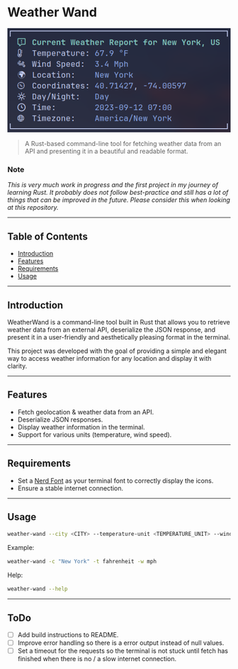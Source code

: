 # Weather Wand

![Project Image](docs/images/demo.png)

> A Rust-based command-line tool for fetching weather data from an API and
> presenting it in a beautiful and readable format.

### Note
_This is very much work in progress and the first project in my journey of learning Rust. It probably does not follow best-practice and still has a lot of things that can be improved in the future. Please consider this when looking at this repository._

---

## Table of Contents

- [Introduction](#introduction)
- [Features](#features)
- [Requirements](#requirements)
- [Usage](#usage)

---

## Introduction

WeatherWand is a command-line tool built in Rust that allows
you to retrieve weather data from an external API, deserialize the JSON
response, and present it in a user-friendly and aesthetically pleasing format in
the terminal.

This project was developed with the goal of providing a simple and elegant way
to access weather information for any location and display it with clarity.

---

## Features

- Fetch geolocation & weather data from an API.
- Deserialize JSON responses.
- Display weather information in the terminal.
- Support for various units (temperature, wind speed).

---

## Requirements

- Set a [Nerd Font](https://github.com/ryanoasis/nerd-fonts) as your terminal
  font to correctly display the icons.
- Ensure a stable internet connection.

---

## Usage

```bash
weather-wand --city <CITY> --temperature-unit <TEMPERATURE_UNIT> --windspeed-unit <WINDSPEED_UNIT>
```

Example:

```bash
weather-wand -c "New York" -t fahrenheit -w mph
```

Help:

```bash
weather-wand --help
```

---

## ToDo
- [ ] Add build instructions to README.
- [ ] Improve error handling so there is a error output instead of null values.
- [ ] Set a timeout for the requests so the terminal is not stuck until fetch has finished when there is no / a slow internet connection.
